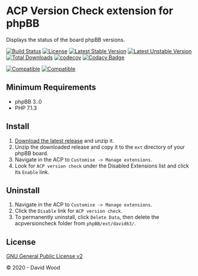 # ACP Version Check extension for phpBB

Displays the status of the board phpBB versions.

[![Build Status](https://github.com/david63/acpversioncheck/workflows/Tests/badge.svg)](https://github.com/phpbb-extensions/david63/acpversioncheck)
[![License](https://poser.pugx.org/david63/acpversioncheck/license)](https://packagist.org/packages/david63/acpversioncheck)
[![Latest Stable Version](https://poser.pugx.org/david63/acpversioncheck/v/stable)](https://packagist.org/packages/david63/acpversioncheck)
[![Latest Unstable Version](https://poser.pugx.org/david63/acpversioncheck/v/unstable)](https://packagist.org/packages/david63/acpversioncheck)
[![Total Downloads](https://poser.pugx.org/david63/acpversioncheck/downloads)](https://packagist.org/packages/david63/acpversioncheck)
[![codecov](https://codecov.io/gh/david63/acpversioncheck/branch/master/graph/badge.svg?token=D2500PgRex)](https://codecov.io/gh/david63/acpversioncheck)
[![Codacy Badge](https://api.codacy.com/project/badge/Grade/2d87d97fe00446c9a056c8d9236fe7f7)](https://www.codacy.com/manual/david63/acpversioncheck?utm_source=github.com&amp;utm_medium=referral&amp;utm_content=david63/acpversioncheck&amp;utm_campaign=Badge_Grade)

 [![Compatible](https://img.shields.io/badge/compatible-phpBB:3.2.x-blue.svg)](https://shields.io/)
 [![Compatible](https://img.shields.io/badge/compatible-phpBB:3.3.x-blue.svg)](https://shields.io/)

## Minimum Requirements
* phpBB 3..0
* PHP 7.1.3

## Install
1. [Download the latest release](https://github.com/david63/acpversioncheck/archive/3.2.zip) and unzip it.
2. Unzip the downloaded release and copy it to the `ext` directory of your phpBB board.
3. Navigate in the ACP to `Customise -> Manage extensions`.
4. Look for `ACP version check` under the Disabled Extensions list and click its `Enable` link.

## Uninstall
1. Navigate in the ACP to `Customise -> Manage extensions`.
2. Click the `Disable` link for `ACP version check`.
3. To permanently uninstall, click `Delete Data`, then delete the acpversioncheck folder from `phpBB/ext/david63/`.

## License
[GNU General Public License v2](http://opensource.org/licenses/GPL-2.0)

© 2020 - David Wood